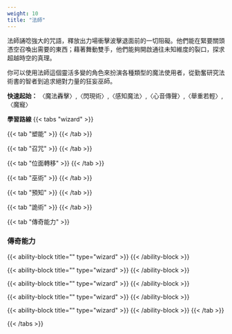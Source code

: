 ```yaml
---
weight: 10
title: "法師"
---
```

法師誦唸強大的咒語，釋放出力場衝擊波擊退面前的一切阻礙。他們能在緊要關頭憑空召喚出需要的東西；藉著舞動雙手，他們能夠開啟通往未知維度的裂口，探求超越時空的真理。

你可以使用法師這個靈活多變的角色來扮演各種類型的魔法使用者，從勤奮研究法術書的智者到追求絕對力量的狂妄巫師。

<b>快速起始：</b> 〈魔法轟擊〉,〈閃現術〉,〈感知魔法〉,〈心音傳聲〉,〈舉重若輕〉,〈魔寵〉

<b>學習路線</b>
{{< tabs "wizard" >}}

{{< tab "塑能" >}}
{{< /tab >}}

{{< tab "召咒" >}}
{{< /tab >}}

{{< tab "位面轉移" >}}
{{< /tab >}}

{{< tab "巫術" >}}
{{< /tab >}}

{{< tab "預知" >}}
{{< /tab >}}

{{< tab "詭術" >}}
{{< /tab >}}

{{< tab "傳奇能力"  >}}
<h3 style="color: var(--role-color-wizard);">傳奇能力</h3>

{{< ability-block title="" type="wizard" >}}
{{< /ability-block >}}

{{< ability-block title="" type="wizard" >}}
{{< /ability-block >}}

{{< ability-block title="" type="wizard" >}}
{{< /ability-block >}}

{{< ability-block title="" type="wizard" >}}
{{< /ability-block >}}

{{< ability-block title="" type="wizard" >}}
{{< /ability-block >}}
{{< /tab >}}

{{< /tabs >}}
